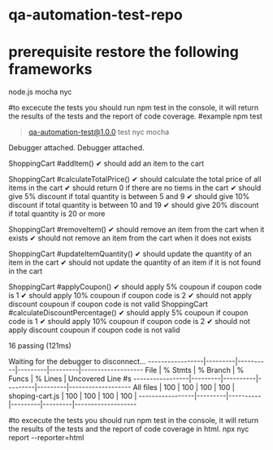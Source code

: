 # qa-automation-test-repo
# prerequisite restore the following frameworks
node.js 
mocha
nyc

#to excecute the tests you should run npm test in the console, it will return the results of the tests and the report of code coverage.
#example
npm test 

> qa-automation-test@1.0.0 test
> nyc mocha

Debugger attached.
Debugger attached.


  ShoppingCart
    #addItem()
      ✔ should add an item to the cart

  ShoppingCart
    #calculateTotalPrice()
      ✔ should calculate the total price of all items in the cart
      ✔ should return 0 if there are no tiems in the cart
      ✔ should give 5% discount if total quantity is between 5 and 9
      ✔ should give 10% discount if total quantity is between 10 and 19
      ✔ should give 20% discount if total quantity is 20 or more

  ShoppingCart
    #removeItem()
      ✔ should remove an item from the cart when it exists
      ✔ should not remove an item from the cart when it does not exists

  ShoppingCart
    #updateItemQuantity()
      ✔ should update the quantity of an item in the cart
      ✔ should not update the quantity of an item if it is not found in the cart

  ShoppingCart
    #applyCoupon()
      ✔ should apply 5% coupoun if coupon code is 1
      ✔ should apply 10% coupoun if coupon code is 2
      ✔ should not apply discount coupoun if coupon code is not valid
  ShoppingCart
    #calculateDiscountPercentage()
      ✔ should apply 5% coupoun if coupon code is 1
      ✔ should apply 10% coupoun if coupon code is 2
      ✔ should not apply discount coupoun if coupon code is not valid


  16 passing (121ms)

Waiting for the debugger to disconnect...
-----------------|---------|----------|---------|---------|-------------------
File             | % Stmts | % Branch | % Funcs | % Lines | Uncovered Line #s
-----------------|---------|----------|---------|---------|-------------------
All files        |     100 |      100 |     100 |     100 | 
 shoping-cart.js |     100 |      100 |     100 |     100 | 
-----------------|---------|----------|---------|---------|-------------------

#to excecute the tests you should run npm test in the console, it will return the results of the tests and the report of code coverage in html.
npx nyc report --reporter=html
